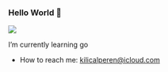 ### Hello World 👋
![](https://komarev.com/ghpvc/?username=your-alperenkilic)


I’m currently learning go
- How to reach me: kilicalperen@icloud.com
